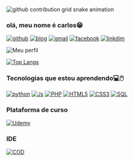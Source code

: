 ![github contribution grid snake animation](https://raw.githubusercontent.com/salman0ansari/salman0ansari/output/github-contribution-grid-snake-dark.svg#gh-dark-mode-only)


### olá, meu nome é carlos😁

[![github](https://img.shields.io/badge/GitHub-100000?style=for-the-badge&logo=github&logoColor=white)]()
[![blog]( https://img.shields.io/badge/WhatsApp-25D366?style=for-the-badge&logo=whatsapp&logoColor=white)](+5575998800589) [![gmail](https://img.shields.io/badge/Gmail-D14836?style=for-the-badge&logo=gmail&logoColor=white)](wwwmanoel9870@gmail.com) [![facebook](https://img.shields.io/badge/Facebook-1877F2?style=for-the-badge&logo=facebook&logoColor=white)]()   [![linkdim]( 	https://img.shields.io/badge/LinkedIn-0077B5?style=for-the-badge&logo=linkedin&logoColor=white)]()

![Meu perfil ](https://github-readme-stats.vercel.app/api?username=Carlos-Manoel-WorkTi&show_icons=true&theme=dracula)


[![Top Langs](https://github-readme-stats.vercel.app/api/top-langs/?username=Carlos-Manoel-WorkTi&layout=donut)](https://github.com/Carlos-Manoel-WorkTi)


### Tecnologias que estou aprendendo💻🖱️        

[![python](https://img.shields.io/badge/Python-3776AB?style=for-the-badge&logo=python&logoColor=white)]() [![Js](https://img.shields.io/badge/JavaScript-F7DF1E?style=for-the-badge&logo=javascript&logoColor=black)]()
[![PHP](https://img.shields.io/badge/PHP-777BB4?style=for-the-badge&logo=php&logoColor=white)]() [![HTML5](https://img.shields.io/badge/HTML5-E34F26?style=for-the-badge&logo=html5&logoColor=white)]()
[![CSS3](https://img.shields.io/badge/CSS3-1572B6?style=for-the-badge&logo=css3&logoColor=white)]()
[![SQL](https://img.shields.io/badge/MySQL-00000F?style=for-the-badge&logo=mysql&logoColor=white)]()



### Plataforma de curso

[![Udemy](https://img.shields.io/badge/Udemy-EC5252?style=for-the-badge&logo=Udemy&logoColor=white)]()

### IDE
 
[![COD](https://img.shields.io/badge/Visual_Studio-5C2D91?style=for-the-badge&logo=visual%20studio&logoColor=white)]()
